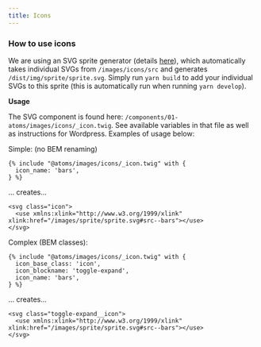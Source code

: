 ```yaml
---
title: Icons
---
```


### How to use icons

We are using an SVG sprite generator (details [here](https://una.im/svg-icons)), which automatically takes individual SVGs from `/images/icons/src` and generates `/dist/img/sprite/sprite.svg`. Simply run `yarn build` to add your individual SVGs to this sprite (this is automatically run when running `yarn develop`).

**Usage**

The SVG component is found here: `/components/01-atoms/images/icons/_icon.twig`. See available variables in that file as well as instructions for Wordpress. Examples of usage below:

Simple: (no BEM renaming)

```
{% include "@atoms/images/icons/_icon.twig" with {
  icon_name: 'bars',
} %}
```

... creates...

```
<svg class="icon">
  <use xmlns:xlink="http://www.w3.org/1999/xlink" xlink:href="/images/sprite/sprite.svg#src--bars"></use>
</svg>
```

Complex (BEM classes):

```
{% include "@atoms/images/icons/_icon.twig" with {
  icon_base_class: 'icon',
  icon_blockname: 'toggle-expand',
  icon_name: 'bars',
} %}
```

... creates...

```
<svg class="toggle-expand__icon">
  <use xmlns:xlink="http://www.w3.org/1999/xlink" xlink:href="/images/sprite/sprite.svg#src--bars"></use>
</svg>
```
